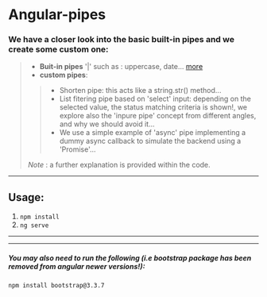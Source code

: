 # Angular-pipes

### We have a closer look into the basic built-in pipes and we create some custom one:
> - **Buit-in pipes** '|' such as : uppercase, date... [more](https://angular.io/api/common/DatePipe)
> - **custom pipes**:
> > - Shorten pipe: this acts like a string.str() method... 
> > - List fitering pipe based on 'select' input: depending on the selected value, the status matching criteria is shown!, we explore also the 'inpure pipe' concept from different angles, and why we should avoid it...
> > - We use a simple example of 'async' pipe implementing a dummy async callback to simulate the backend using a 'Promise'...	
> 
> 
> 
> 
>*Note* : a further explanation is provided within the code.

- - -


## Usage:



1. `npm install`
2. `ng serve`


- - -

* * *

##### *You may also need to run the following (i.e bootstrap package has been removed from angular newer versions!):*

`npm install bootstrap@3.3.7`





